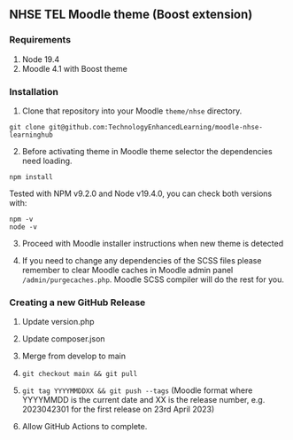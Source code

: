 ## NHSE TEL Moodle theme (Boost extension)

### Requirements

1. Node 19.4
2. Moodle 4.1 with Boost theme

### Installation

1. Clone that repository into your Moodle `theme/nhse` directory.

```
git clone git@github.com:TechnologyEnhancedLearning/moodle-nhse-learninghub
```

2. Before activating theme in Moodle theme selector the dependencies need loading.

```
npm install
```

Tested with NPM v9.2.0 and Node v19.4.0, you can check both versions with:

```
npm -v
node -v
```

3. Proceed with Moodle installer instructions when new theme is detected

4. If you need to change any dependencies of the SCSS files please remember to clear Moodle caches in Moodle admin panel `/admin/purgecaches.php`. Moodle SCSS compiler will do the rest for you.

### Creating a new GitHub Release

1. Update version.php

2. Update composer.json

3. Merge from develop to main

4. `git checkout main && git pull`

5. `git tag YYYYMMDDXX && git push --tags` (Moodle format where YYYYMMDD is the current date and XX is the release number, e.g. 2023042301 for the first release on 23rd April 2023)

6. Allow GitHub Actions to complete.

